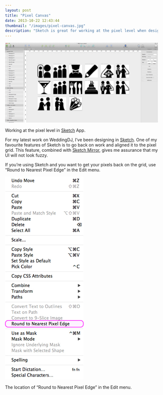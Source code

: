 ```yaml
---
layout: post
title: "Pixel Canvas"
date: 2013-10-22 12:43:44
thumbnail: "/images/pixel-canvas.jpg"
description: "Sketch is great for working at the pixel level when designing icons. The "
---
```


<img src="/images/pixel-canvas.jpg" alt="Working at the pixel level in Sketch App" />
<p class="image-caption">Working at the pixel level in <a href="http://www.bohemiancoding.com/sketch/" target="_blank" title="Sketch for Mac">Sketch</a> App.</p>

For my latest work on WeddingDJ, I’ve been designing in <a href="http://www.bohemiancoding.com/sketch/" target="_blank" title="Sketch for Mac">Sketch</a>. One of my favourite features of Sketch is to go back on work and aligned it to the pixel grid. This feature, combined with <a href="https://itunes.apple.com/us/app/sketch-mirror/id677296955?ls=1&mt=8" target="_blank" title="Sketch Mirror for iOS">Sketch Mirror</a>, gives me assurance that my UI will not look fuzzy.

If you’re using Sketch and you want to get your pixels back on the grid, use “Round to Nearest Pixel Edge” in the Edit menu.

<img src="/images/round-to-nearest-pixel-edge.jpg" alt="The location of round to nearest pixel edge in the Edit menu" />
<p class="image-caption">The location of “Round to Nearest Pixel Edge” in the Edit menu.</p>